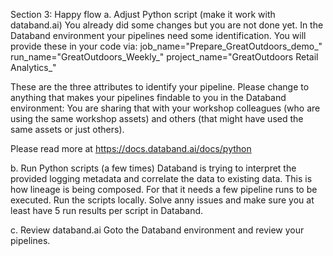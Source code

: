 Section 3: Happy flow
a. Adjust Python script (make it work with databand.ai)
You already did some changes but you are not done yet. In the Databand environment your pipelines need some identification. You will provide these in your code via:
job_name="Prepare_GreatOutdoors_demo_<tbd>"
run_name="GreatOutdoors_Weekly_<tbd>"
project_name="GreatOutdoors Retail Analytics_<tbd>"

These are the three attributes to identify your pipeline. Please change <tbd> to anything that makes your pipelines findable to you in the Databand environment: You are sharing that with your workshop colleagues (who are using the same workshop assets) and others (that might have used the same assets or just others). 

Please read more at https://docs.databand.ai/docs/python

b. Run Python scripts (a few times)
Databand is trying to interpret the provided logging metadata and correlate the data to existing data. This is how lineage is being composed. For that it needs a few pipeline runs to be executed. Run the scripts locally. Solve anny issues and make sure you at least have 5 run results per script in Databand.

c. Review databand.ai
Goto the Databand environment and review your pipelines.